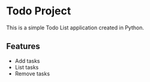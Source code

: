 # Todo Project

This is a simple Todo List application created in Python.

## Features

- Add tasks
- List tasks
- Remove tasks

